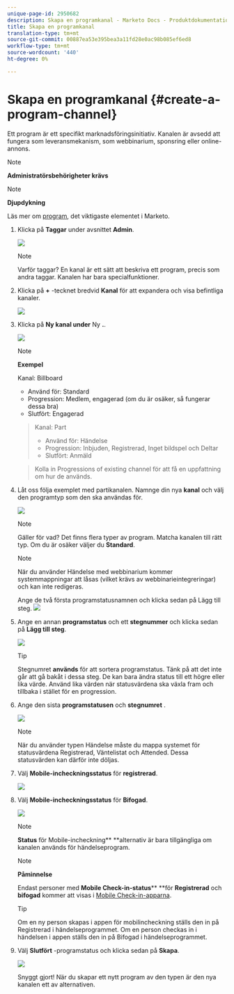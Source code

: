 ```yaml
---
unique-page-id: 2950682
description: Skapa en programkanal - Marketo Docs - Produktdokumentation
title: Skapa en programkanal
translation-type: tm+mt
source-git-commit: 00887ea53e395bea3a11fd28e0ac98b085ef6ed8
workflow-type: tm+mt
source-wordcount: '440'
ht-degree: 0%

---
```



# Skapa en programkanal {#create-a-program-channel}

Ett program är ett specifikt marknadsföringsinitiativ. Kanalen är avsedd att fungera som leveransmekanism, som webbinarium, sponsring eller online-annons.

>[!NOTE]
>
>**Administratörsbehörigheter krävs**

>[!NOTE]
>
>**Djupdykning**
>
>Läs mer om [program](http://docs.marketo.com/display/docs/programs), det viktigaste elementet i Marketo.

1. Klicka på **Taggar** under avsnittet **Admin**.

   ![](assets/image2014-9-24-12-3a57-3a27.png)

   >[!NOTE]
   >
   >Varför taggar? En kanal är ett sätt att beskriva ett program, precis som andra taggar. Kanalen har bara specialfunktioner.

1. Klicka på **+** -tecknet bredvid **Kanal** för att expandera och visa befintliga kanaler.

   ![](assets/image2014-9-24-12-3a58-3a33.png)

1. Klicka på **Ny kanal under** Ny **.**.

   ![](assets/image2014-9-24-12-3a58-3a53.png)

   >[!NOTE]
   >
   >**Exempel**
   >
   >
   >Kanal: Billboard
   >
   >    
   >    
   >    * Använd för: Standard
   >    * Progression: Medlem, engagerad (om du är osäker, så fungerar dessa bra)
   >    * Slutfört: Engagerad

   >    
   >    
   >Kanal: Part
   >
   >    
   >    
   >    * Använd för: Händelse
   >    * Progression: Inbjuden, Registrerad, Inget bildspel och Deltar
   >    * Slutfört: Anmäld

   >    
   >    
   >Kolla in Progressions of existing channel för att få en uppfattning om hur de används.

1. Låt oss följa exemplet med partikanalen. Namnge din nya **kanal** och välj den programtyp som den ska användas för.

   ![](assets/image2014-9-24-13-3a0-3a17.png)

   >[!NOTE]
   >
   >Gäller för vad? Det finns flera typer av program. Matcha kanalen till rätt typ. Om du är osäker väljer du **Standard**.

   >[!NOTE]
   >
   >När du använder Händelse med webbinarium kommer systemmappningar att låsas (vilket krävs av webbinarieintegreringar) och kan inte redigeras.

   Ange de två första programstatusnamnen och klicka sedan på Lägg till steg.
   ![](assets/image2014-9-24-15-3a37-3a0.png)

1. Ange en annan **programstatus** och ett **stegnummer** och klicka sedan på **Lägg till steg**.

   ![](assets/image2014-9-24-15-3a37-3a30.png)

   >[!TIP]
   >
   >Stegnumret **används** för att sortera programstatus. Tänk på att det inte går att gå bakåt i dessa steg. De kan bara ändra status till ett högre eller lika värde. Använd lika värden när statusvärdena ska växla fram och tillbaka i stället för en progression.

1. Ange den sista **programstatusen** och **stegnumret** .

   ![](assets/image2014-9-24-15-3a39-3a15.png)

   >[!NOTE]
   >
   >När du använder typen Händelse måste du mappa systemet för statusvärdena Registrerad, Väntelistat och Attended. Dessa statusvärden kan därför inte döljas.

1. Välj **Mobile-incheckningsstatus** för **registrerad**.

   ![](assets/image2014-9-24-15-3a39-3a43.png)

1. Välj **Mobile-incheckningsstatus** för **Bifogad**.

   ![](assets/image2014-9-24-15-3a40-3a21.png)

   >[!NOTE]
   >
   >**Status** för Mobile-incheckning** **alternativ är bara tillgängliga om kanalen används för händelseprogram.

   >[!NOTE]
   >
   >**Påminnelse**
   >
   >
   >Endast personer med **Mobile Check-in-status**** **för **Registrerad** och **bifogad** kommer att visas i [Mobile Check-in-apparna](http://docs.marketo.com/display/docs/events).

   >[!TIP]
   >
   >Om en ny person skapas i appen för mobilincheckning ställs den in på Registrerad i händelseprogrammet. Om en person checkas in i händelsen i appen ställs den in på Bifogad i händelseprogrammet.

1. Välj **Slutfört** -programstatus och klicka sedan på **Skapa**.

   ![](assets/image2014-9-24-15-3a42-3a54.png)

   Snyggt gjort! När du skapar ett nytt program av den typen är den nya kanalen ett av alternativen.

